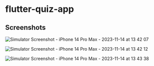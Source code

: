 # flutter-quiz-app

## Screenshots

![Simulator Screenshot - iPhone 14 Pro Max - 2023-11-14 at 13 42 07](https://github.com/saif-shikdar/flutter-quiz-app/assets/43826661/26b000d3-518c-40b7-ba7c-01476996f38c)

![Simulator Screenshot - iPhone 14 Pro Max - 2023-11-14 at 13 42 12](https://github.com/saif-shikdar/flutter-quiz-app/assets/43826661/511a264e-27d1-45de-86eb-77fb6cbd043d)

![Simulator Screenshot - iPhone 14 Pro Max - 2023-11-14 at 13 43 38](https://github.com/saif-shikdar/flutter-quiz-app/assets/43826661/2545af3f-bad9-4bb2-86b7-6190f3ef6784)
